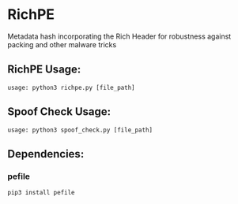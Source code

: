 # RichPE
Metadata hash incorporating the Rich Header for robustness against packing and other malware tricks

## RichPE Usage:
```
usage: python3 richpe.py [file_path]
```

## Spoof Check Usage:
```
usage: python3 spoof_check.py [file_path]
```

## Dependencies:
### pefile
```
pip3 install pefile
```

